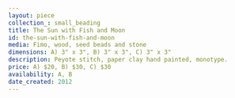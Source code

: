 ```yaml
---
layout: piece
collection_: small_beading
title: The Sun with Fish and Moon
id: the-sun-with-fish-and-moon
media: Fimo, wood, seed beads and stone
dimensions: A) 3" x 3", B) 3" x 3", C) 3" x 3"
description: Peyote stitch, paper clay hand painted, monotype.
price: A) $20, B) $30, C) $30
availability: A, B
date_created: 2012
---
```

